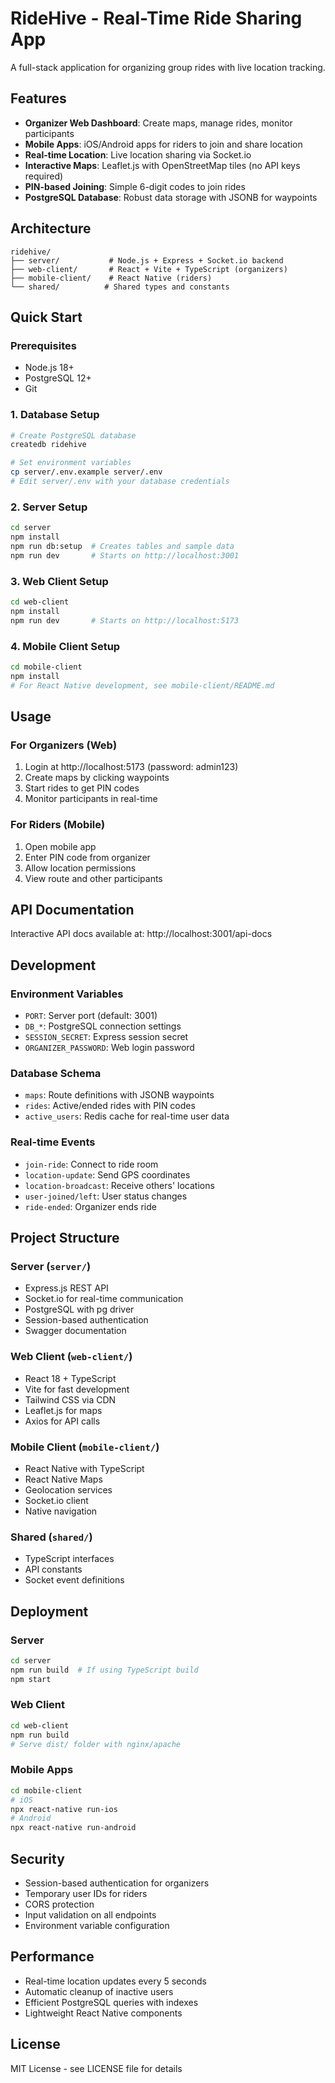 # RideHive - Real-Time Ride Sharing App

A full-stack application for organizing group rides with live location tracking.

## Features

- **Organizer Web Dashboard**: Create maps, manage rides, monitor participants
- **Mobile Apps**: iOS/Android apps for riders to join and share location
- **Real-time Location**: Live location sharing via Socket.io
- **Interactive Maps**: Leaflet.js with OpenStreetMap tiles (no API keys required)
- **PIN-based Joining**: Simple 6-digit codes to join rides
- **PostgreSQL Database**: Robust data storage with JSONB for waypoints

## Architecture

```
ridehive/
├── server/           # Node.js + Express + Socket.io backend
├── web-client/       # React + Vite + TypeScript (organizers)
├── mobile-client/    # React Native (riders)
└── shared/          # Shared types and constants
```

## Quick Start

### Prerequisites
- Node.js 18+
- PostgreSQL 12+
- Git

### 1. Database Setup
```bash
# Create PostgreSQL database
createdb ridehive

# Set environment variables
cp server/.env.example server/.env
# Edit server/.env with your database credentials
```

### 2. Server Setup
```bash
cd server
npm install
npm run db:setup  # Creates tables and sample data
npm run dev       # Starts on http://localhost:3001
```

### 3. Web Client Setup
```bash
cd web-client
npm install
npm run dev       # Starts on http://localhost:5173
```

### 4. Mobile Client Setup
```bash
cd mobile-client
npm install
# For React Native development, see mobile-client/README.md
```

## Usage

### For Organizers (Web)
1. Login at http://localhost:5173 (password: admin123)
2. Create maps by clicking waypoints
3. Start rides to get PIN codes
4. Monitor participants in real-time

### For Riders (Mobile)
1. Open mobile app
2. Enter PIN code from organizer
3. Allow location permissions
4. View route and other participants

## API Documentation

Interactive API docs available at: http://localhost:3001/api-docs

## Development

### Environment Variables
- `PORT`: Server port (default: 3001)
- `DB_*`: PostgreSQL connection settings
- `SESSION_SECRET`: Express session secret
- `ORGANIZER_PASSWORD`: Web login password

### Database Schema
- `maps`: Route definitions with JSONB waypoints
- `rides`: Active/ended rides with PIN codes
- `active_users`: Redis cache for real-time user data

### Real-time Events
- `join-ride`: Connect to ride room
- `location-update`: Send GPS coordinates
- `location-broadcast`: Receive others' locations
- `user-joined/left`: User status changes
- `ride-ended`: Organizer ends ride

## Project Structure

### Server (`server/`)
- Express.js REST API
- Socket.io for real-time communication
- PostgreSQL with pg driver
- Session-based authentication
- Swagger documentation

### Web Client (`web-client/`)
- React 18 + TypeScript
- Vite for fast development
- Tailwind CSS via CDN
- Leaflet.js for maps
- Axios for API calls

### Mobile Client (`mobile-client/`)
- React Native with TypeScript
- React Native Maps
- Geolocation services
- Socket.io client
- Native navigation

### Shared (`shared/`)
- TypeScript interfaces
- API constants
- Socket event definitions

## Deployment

### Server
```bash
cd server
npm run build  # If using TypeScript build
npm start
```

### Web Client
```bash
cd web-client
npm run build
# Serve dist/ folder with nginx/apache
```

### Mobile Apps
```bash
cd mobile-client
# iOS
npx react-native run-ios
# Android
npx react-native run-android
```

## Security

- Session-based authentication for organizers
- Temporary user IDs for riders
- CORS protection
- Input validation on all endpoints
- Environment variable configuration

## Performance

- Real-time location updates every 5 seconds
- Automatic cleanup of inactive users
- Efficient PostgreSQL queries with indexes
- Lightweight React Native components

## License

MIT License - see LICENSE file for details
